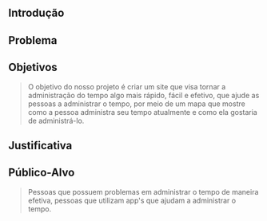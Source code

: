 ## Introdução



## Problema

## Objetivos

>  O objetivo do nosso projeto é criar um site que visa tornar a administração do tempo algo mais rápido, fácil e efetivo, que ajude as pessoas a administrar o tempo, por meio de um mapa que mostre como a pessoa administra seu tempo atualmente e como ela gostaria de administrá-lo.

## Justificativa

## Público-Alvo
 
> Pessoas que possuem problemas em administrar o tempo de maneira efetiva, pessoas que utilizam app's que ajudam a administrar o tempo.
